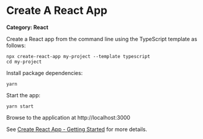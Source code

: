 # Create A React App

__Category: React__

Create a React app from the command line using the TypeScript template as follows:

```shell
npx create-react-app my-project --template typescript
cd my-project
```

Install package dependencies:
```
yarn
```

Start the app:

```
yarn start
```

Browse to the application at http://localhost:3000

See [Create React App - Getting Started](https://create-react-app.dev/docs/getting-started) for more details.